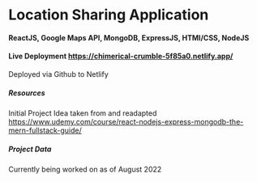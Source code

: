 # Location Sharing Application

#### ReactJS, Google Maps API, MongoDB, ExpressJS, HTMl/CSS, NodeJS

#### Live Deployment https://chimerical-crumble-5f85a0.netlify.app/

Deployed via Github to Netlify

##### Resources

Initial Project Idea taken from and readapted
https://www.udemy.com/course/react-nodejs-express-mongodb-the-mern-fullstack-guide/

##### Project Data

Currently being worked on as of August 2022
